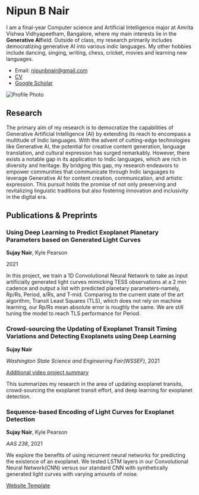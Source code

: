 # Nipun B Nair

I am a final-year Computer science and Artificial Intelligence major at Amrita Vishwa Vidhyapeetham, Bangalore, where my main interests lie in the **Generative AI**field. Outside of class, my research primarily includes democratizing generative AI into various indic languages. My other hobbies include dancing, singing, writing, chess, cricket, movies and learning new languages.

- Email: [nipunbnair@gmail.com](mailto:nipunbnair@gmail.com)
- [CV](CV_Nipun.pdf)
- [Google Scholar](https://scholar.google.com/citations?user=axdQX-EAAAAJ&hl=en)

![Profile Photo](headshot.jpg)

## Research

The primary aim of my research is to democratize the capabilities of Generative Artificial Intelligence (AI) by extending its reach to encompass a multitude of Indic languages. With the advent of cutting-edge technologies like Generative AI, the potential for creative content generation, language translation, and cultural expression has surged remarkably. However, there exists a notable gap in its application to Indic languages, which are rich in diversity and heritage. By bridging this gap, my research endeavors to empower communities that communicate through Indic languages to leverage Generative AI for content creation, communication, and artistic expression. This pursuit holds the promise of not only preserving and revitalizing linguistic traditions but also fostering innovation and inclusivity in the digital era.

## Publications & Preprints

### Using Deep Learning to Predict Exoplanet Planetary Parameters based on Generated Light Curves

**Sujay Nair**, Kyle Pearson

2021

In this project, we train a 1D Convolutional Neural Network to take as input artificially generated light curves mimicking TESS observations at a 2 min cadence and output a list with predicted planetary parameters-namely, Rp/Rs, Period, a/Rs, and T-mid. Comparing to the current state of the art algorithm, Transit Least Squares (TLS), which does not rely on machine learning, our Rp/Rs mean absolute error is roughly the same. We are still tuning the model to reach TLS performance for Period.

### Crowd-sourcing the Updating of Exoplanet Transit Timing Variations and Detecting Exoplanets using Deep Learning

**Sujay Nair**

*Washington State Science and Engineering Fair(WSSEF)*, 2021

[Additional video project summary](https://www.youtube.com/watch?v=g2WmkFi2WwA&list=WL&index=1&t=4s)

This summarizes my research in the area of updating exoplanet transits, crowd-sourcing the exoplanet transit effort, and deep learning for exoplanet detection.

### Sequence-based Encoding of Light Curves for Exoplanet Detection

**Sujay Nair**, Kyle Pearson

*AAS 238*, 2021

We explore the benefits of using recurrent neural networks for predicting the existence of an exoplanet. We tested LSTM layers in our Convolutional Neural Network(CNN) versus our standard CNN with synthetically generated light curves with varying amounts of noise.

<!-- Continue with other publications -->

[Website Template](https://jonbarron.info/)
